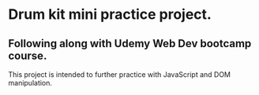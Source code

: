 # Drum kit mini practice project.
## Following along with Udemy Web Dev bootcamp course.
This project is intended to further practice with JavaScript and DOM manipulation.
